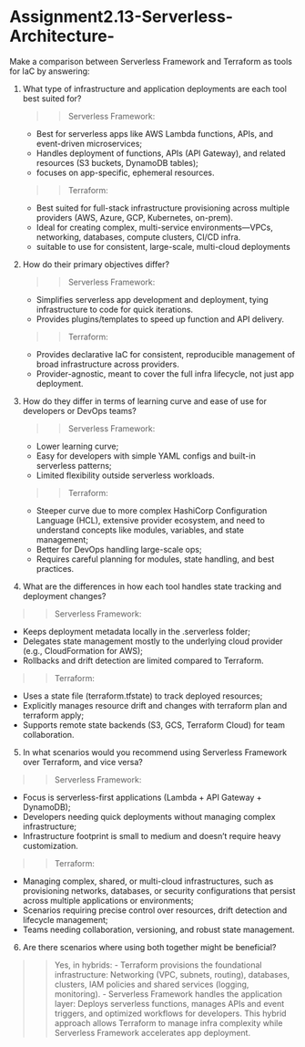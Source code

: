 # Assignment2.13-Serverless-Architecture-

Make a comparison between Serverless Framework and Terraform as tools for IaC by answering:

1. What type of infrastructure and application deployments are each tool best suited for?
   >> Serverless Framework:
   - Best for serverless apps like AWS Lambda functions, APIs, and event-driven microservices; 
   - Handles deployment of functions, APIs (API Gateway), and related resources (S3 buckets, DynamoDB tables);
   - focuses on app-specific, ephemeral resources.

   >> Terraform:
   - Best suited for full-stack infrastructure provisioning across multiple providers (AWS, Azure, GCP, Kubernetes, on-prem).
   - Ideal for creating complex, multi-service environments—VPCs, networking, databases, compute clusters, CI/CD infra.
   - suitable to use for consistent, large-scale, multi-cloud deployments
  
2. How do their primary objectives differ?
   >> Serverless Framework:
   - Simplifies serverless app development and deployment, tying infrastructure to code for quick iterations.
   - Provides plugins/templates to speed up function and API delivery.

   >> Terraform:
   - Provides declarative IaC for consistent, reproducible management of broad infrastructure across providers.
   - Provider-agnostic, meant to cover the full infra lifecycle, not just app deployment.
  
3. How do they differ in terms of learning curve and ease of use for developers or DevOps teams?
   >> Serverless Framework:
   - Lower learning curve;
   - Easy for developers with simple YAML configs and built-in serverless patterns;
   - Limited flexibility outside serverless workloads.

   >> Terraform:
   - Steeper curve due to more complex HashiCorp Configuration Language (HCL), extensive provider ecosystem, and need to understand concepts like modules, variables, and
     state management;
   - Better for DevOps handling large-scale ops;
   - Requires careful planning for modules, state handling, and best practices.
  
 4. What are the differences in how each tool handles state tracking and deployment changes?
   >> Serverless Framework:
   - Keeps deployment metadata locally in the .serverless folder;
   - Delegates state management mostly to the underlying cloud provider (e.g., CloudFormation for AWS);
   - Rollbacks and drift detection are limited compared to Terraform.

   >> Terraform:
   - Uses a state file (terraform.tfstate) to track deployed resources;
   - Explicitly manages resource drift and changes with terraform plan and terraform apply;
   - Supports remote state backends (S3, GCS, Terraform Cloud) for team collaboration.

 5. In what scenarios would you recommend using Serverless Framework over Terraform, and vice versa?
   >> Serverless Framework:
   - Focus is serverless-first applications (Lambda + API Gateway + DynamoDB);
   - Developers needing quick deployments without managing complex infrastructure;
   - Infrastructure footprint is small to medium and doesn’t require heavy customization.

   >> Terraform:
   - Managing complex, shared, or multi-cloud infrastructures, such as provisioning networks, databases, or security configurations that persist across multiple applications or environments;
   - Scenarios requiring precise control over resources, drift detection and lifecycle management;
   - Teams needing collaboration, versioning, and robust state management.

 6. Are there scenarios where using both together might be beneficial?
   >> Yes, in hybrids:
    - Terraform provisions the foundational infrastructure: Networking (VPC, subnets, routing), databases, clusters, IAM policies and shared services (logging, monitoring).
    - Serverless Framework handles the application layer: Deploys serverless functions, manages APIs and event triggers, and optimized workflows for developers.
    This hybrid approach allows Terraform to manage infra complexity while Serverless Framework accelerates app deployment.
